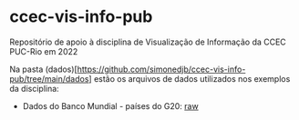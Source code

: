 # ccec-vis-info-pub
Repositório de apoio à disciplina de Visualização de Informação da CCEC PUC-Rio em 2022

Na pasta (dados)[https://github.com/simonedjb/ccec-vis-info-pub/tree/main/dados] estão os arquivos de dados utilizados nos exemplos da disciplina:

* Dados do Banco Mundial - países do G20: [raw](https://raw.githubusercontent.com/simonedjb/ccec-vis-info-pub/main/dados/G20-WorldDev-01.csv)
